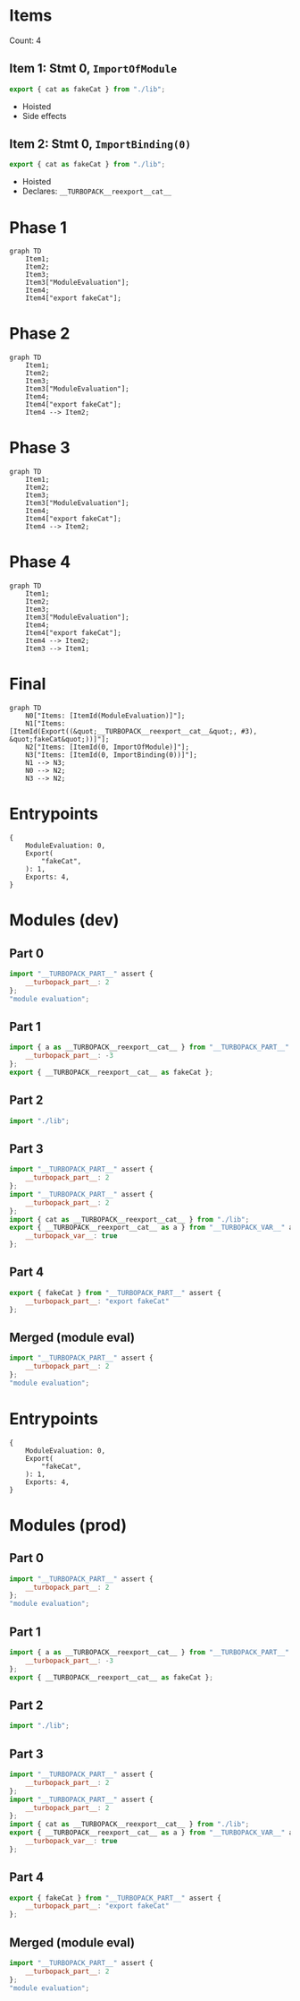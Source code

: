 # Items

Count: 4

## Item 1: Stmt 0, `ImportOfModule`

```js
export { cat as fakeCat } from "./lib";

```

- Hoisted
- Side effects

## Item 2: Stmt 0, `ImportBinding(0)`

```js
export { cat as fakeCat } from "./lib";

```

- Hoisted
- Declares: `__TURBOPACK__reexport__cat__`

# Phase 1
```mermaid
graph TD
    Item1;
    Item2;
    Item3;
    Item3["ModuleEvaluation"];
    Item4;
    Item4["export fakeCat"];
```
# Phase 2
```mermaid
graph TD
    Item1;
    Item2;
    Item3;
    Item3["ModuleEvaluation"];
    Item4;
    Item4["export fakeCat"];
    Item4 --> Item2;
```
# Phase 3
```mermaid
graph TD
    Item1;
    Item2;
    Item3;
    Item3["ModuleEvaluation"];
    Item4;
    Item4["export fakeCat"];
    Item4 --> Item2;
```
# Phase 4
```mermaid
graph TD
    Item1;
    Item2;
    Item3;
    Item3["ModuleEvaluation"];
    Item4;
    Item4["export fakeCat"];
    Item4 --> Item2;
    Item3 --> Item1;
```
# Final
```mermaid
graph TD
    N0["Items: [ItemId(ModuleEvaluation)]"];
    N1["Items: [ItemId(Export((&quot;__TURBOPACK__reexport__cat__&quot;, #3), &quot;fakeCat&quot;))]"];
    N2["Items: [ItemId(0, ImportOfModule)]"];
    N3["Items: [ItemId(0, ImportBinding(0))]"];
    N1 --> N3;
    N0 --> N2;
    N3 --> N2;
```
# Entrypoints

```
{
    ModuleEvaluation: 0,
    Export(
        "fakeCat",
    ): 1,
    Exports: 4,
}
```


# Modules (dev)
## Part 0
```js
import "__TURBOPACK_PART__" assert {
    __turbopack_part__: 2
};
"module evaluation";

```
## Part 1
```js
import { a as __TURBOPACK__reexport__cat__ } from "__TURBOPACK_PART__" assert {
    __turbopack_part__: -3
};
export { __TURBOPACK__reexport__cat__ as fakeCat };

```
## Part 2
```js
import "./lib";

```
## Part 3
```js
import "__TURBOPACK_PART__" assert {
    __turbopack_part__: 2
};
import "__TURBOPACK_PART__" assert {
    __turbopack_part__: 2
};
import { cat as __TURBOPACK__reexport__cat__ } from "./lib";
export { __TURBOPACK__reexport__cat__ as a } from "__TURBOPACK_VAR__" assert {
    __turbopack_var__: true
};

```
## Part 4
```js
export { fakeCat } from "__TURBOPACK_PART__" assert {
    __turbopack_part__: "export fakeCat"
};

```
## Merged (module eval)
```js
import "__TURBOPACK_PART__" assert {
    __turbopack_part__: 2
};
"module evaluation";

```
# Entrypoints

```
{
    ModuleEvaluation: 0,
    Export(
        "fakeCat",
    ): 1,
    Exports: 4,
}
```


# Modules (prod)
## Part 0
```js
import "__TURBOPACK_PART__" assert {
    __turbopack_part__: 2
};
"module evaluation";

```
## Part 1
```js
import { a as __TURBOPACK__reexport__cat__ } from "__TURBOPACK_PART__" assert {
    __turbopack_part__: -3
};
export { __TURBOPACK__reexport__cat__ as fakeCat };

```
## Part 2
```js
import "./lib";

```
## Part 3
```js
import "__TURBOPACK_PART__" assert {
    __turbopack_part__: 2
};
import "__TURBOPACK_PART__" assert {
    __turbopack_part__: 2
};
import { cat as __TURBOPACK__reexport__cat__ } from "./lib";
export { __TURBOPACK__reexport__cat__ as a } from "__TURBOPACK_VAR__" assert {
    __turbopack_var__: true
};

```
## Part 4
```js
export { fakeCat } from "__TURBOPACK_PART__" assert {
    __turbopack_part__: "export fakeCat"
};

```
## Merged (module eval)
```js
import "__TURBOPACK_PART__" assert {
    __turbopack_part__: 2
};
"module evaluation";

```
